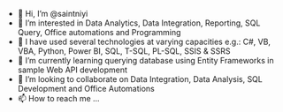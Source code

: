 - 👋 Hi, I’m @saintniyi
- 👀 I’m interested in Data Analytics, Data Integration, Reporting, SQL Query, Office automations and Programming
- 🌴 I have used several technologies at varying capacities e.g.: C#, VB, VBA, Python, Power BI, SQL, T-SQL, PL-SQL, SSIS & SSRS
- 🌱 I’m currently learning querying database using Entity Frameworks in sample Web API development
- 💞️ I’m looking to collaborate on Data Integration, Data Analysis, SQL Development and Office Automations
- 📫 How to reach me ...

<!---
saintniyi/saintniyi is a ✨ special ✨ repository because its `README.md` (this file) appears on your GitHub profile.
You can click the Preview link to take a look at your changes.
--->
